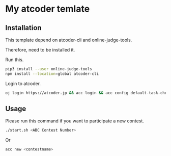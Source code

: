 # My atcoder temlate

## Installation

This template depend on atcoder-cli and online-judge-tools.

Therefore, need to be installed it.

Run this.

```bash
pip3 install --user online-judge-tools
npm install --location=global atcoder-cli
```

Login to atcoder.

```bash
oj login https://atcoder.jp && acc login && acc config default-task-choice all
```

## Usage

Please run this command if you want to participate a new contest.

```bash
./start.sh <ABC Contest Number>
```

Or

```bash
acc new <contestname>
```
